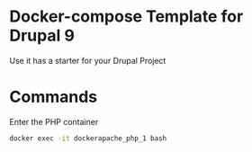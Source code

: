# Docker-compose Template for Drupal 9
Use it has a starter for your Drupal Project

# Commands
Enter the PHP container
```bash
docker exec -it dockerapache_php_1 bash

